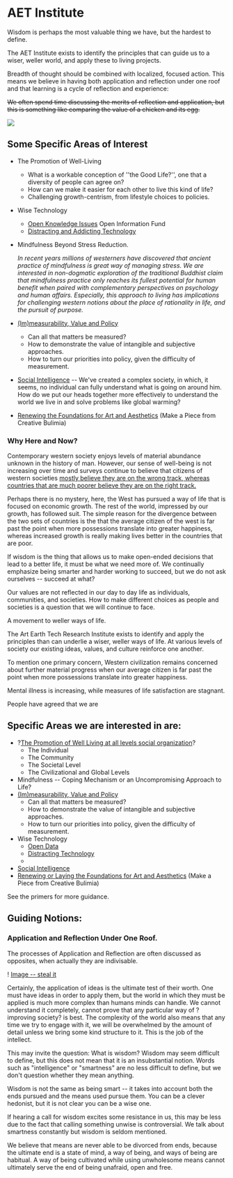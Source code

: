 # AET Institute

Wisdom is perhaps the most valuable thing we have, but the hardest to define.

The AET Institute exists to identify the principles that can guide us to a wiser, weller world, and apply these to living projects.

Breadth of thought should be combined with localized, focused action. This means we believe in having both application and reflection under one roof and that learning is a cycle of reflection and experience:

~~We often spend time discussing the merits of reflection and application, but this is something like comparing the value of a chicken and its egg.~~

![](./kolb-moon.jpg)

## Some Specific Areas of Interest

* The Promotion of Well-Living
  * What is a workable conception of ''the Good Life?'', one that a diversity of people can agree on?
  * How can we make it easier for each other to live this kind of life?
  * Challenging growth-centrism, from lifestyle choices to policies.

* Wise Technology
  * [Open Knowledge Issues]()
    Open Information Fund
  * [Distracting and Addicting Technology]()

* Mindfulness Beyond Stress Reduction.

  _In recent years millions of westerners have discovered that ancient practice of mindfulness is great way of managing stress. We are interested in non-dogmatic exploration of the traditional Buddhist claim that mindfulness practice only reaches its fullest potential for human benefit when paired with complementary perspectives on psychology and human affairs. Especially, this approach to living has implications for challenging western notions about the place of rationality in life, and the pursuit of purpose._

* [(Im)measurability, Value and Policy]()
  * Can all that matters be measured?
  * How to demonstrate the value of intangible and subjective approaches.
  * How to turn our priorities into policy, given the difficulty of measurement.

* [Social Intelligence]() -- We've created a complex society, in which, it seems, no individual can fully understand what is going on around him. How do we put our heads together more effectively to understand the world we live in and solve problems like global warming?
* [Renewing the Foundations for Art and Aesthetics]() (Make a Piece from Creative Bulimia)

### Why Here and Now?

Contemporary western society enjoys levels of material abundance unknown in the history of man. However, our sense of well-being is not increasing over time and surveys continue to believe that citizens of western societies [mostly believe they are on the wrong track, whereas countries that are much poorer believe they are on the right track. ](https://www.weforum.org/agenda/2017/01/which-countries-are-on-the-right-track-according-to-their-citizens/)

Perhaps there is no mystery, here, the West has pursued a way of life that is focused on economic growth. The rest of the world, impressed by our growth, has followed suit. The simple reason for the divergence between the two sets of countries is the that the average citizen of the west is far past the point when more possessions translate into greater happiness, whereas increased growth is really making lives better in the countries that are poor.

If wisdom is the thing that allows us to make open-ended decisions that lead to a better life, it must be what we need more of. We continually emphasize being smarter and harder working to succeed, but we do not ask ourselves -- succeed at what?

Our values are not reflected in our day to day life as individuals, communities, and societies. How to make different choices as people and societies is a question that we will continue to face.




A movement to weller ways of life.

The Art Earth Tech Research Institute exists to identify and apply the principles than can underlie a wiser, weller ways of life. At various levels of society our existing ideas, values, and culture reinforce one another.



To mention one primary concern, Western civilization remains concerned about further material progress when our average citizen is far past the point when more possessions translate into greater happiness.


Mental illness is increasing, while measures of life satisfaction are stagnant.

People have agreed that we are


## Specific Areas we are interested in are:

* ?[The Promotion of Well Living at all levels social organization]()?
  * The Individual
  * The Community
  * The Societal Level
  * The Civilizational and Global Levels
* Mindfulness -- Coping Mechanism or an Uncompromising Approach to Life?
* [(Im)measurability, Value and Policy]()
  * Can all that matters be measured?
  * How to demonstrate the value of intangible and subjective approaches.
  * How to turn our priorities into policy, given the difficulty of measurement.
* Wise Technology
  * [Open Data]()
  * [Distracting Technology]()
  * []()
* [Social Intelligence]()
* [Renewing or Laying the Foundations for Art and Aesthetics]() (Make a Piece from Creative Bulimia)

See the primers for more guidance.


## Guiding Notions:

### Application and Reflection Under One Roof.

The processes of Application and Reflection are often discussed as opposites, when actually they are indivisable.

! [Image -- steal it]()

Certainly, the application of ideas is the ultimate test of their worth. One must have ideas in order to apply them, but the world in which they must be applied is much more complex than humans minds can handle. We cannot understand it completely, cannot prove that any particular way of ?improving society? is best.  The complexity of the world also means that any time we try to engage with it, we will be overwhelmed by the amount of detail unless we bring some kind structure to it. This is the job of the intellect.


This may invite the question: What is wisdom? Wisdom may seem difficult to define, but this does not mean that it is an insubstantial notion.  Words such as "intelligence" or "smartness" are no less difficult to define, but we don't question whether they mean anything.

Wisdom is not the same as being smart -- it takes into account both the ends pursued and the means used pursue them. You can be a clever hedonist, but it is not clear you can be a wise one.

If hearing a call for wisdom excites some resistance in us, this may be less due to the fact that calling something unwise is controversial.  We talk about smartness constantly but wisdom is seldom mentioned.

We believe that means are never able to be divorced from ends, because the ultimate end is a state of mind, a way of being, and ways of being are habitual. A way of being cultivated while using unwholesome means cannot ultimately serve the end of being unafraid, open and free.
